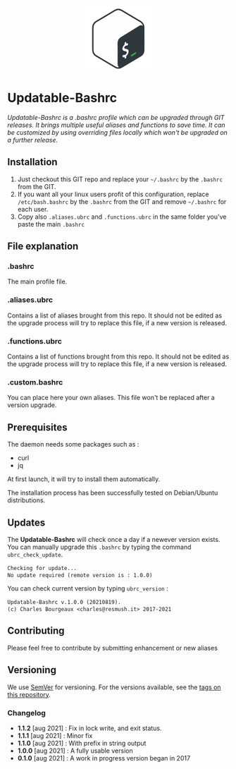 <p align="center">
  <img width="150" height="150" src="https://raw.githubusercontent.com/charlyie/updatable-bashrc/main/icon.png">
</p>

# Updatable-Bashrc


*Updatable-Bashrc is a .bashrc profile which can be upgraded through GIT releases. It brings multiple useful aliases and functions to save time. It can be customized by using overriding files locally which won't be upgraded on a further release.*


## Installation

1. Just checkout this GIT repo and replace your `~/.bashrc` by the `.bashrc` from the GIT.
2. If you want all your linux users profit of this configuration, replace `/etc/bash.bashrc` by the `.bashrc` from the GIT and remove `~/.bashrc` for each user.
3. Copy also `.aliases.ubrc` and `.functions.ubrc` in the same folder you've paste the main `.bashrc` 

## File explanation

### .bashrc

The main profile file.

### .aliases.ubrc

Contains a list of aliases brought from this repo. It should not be edited as the upgrade process will try to replace this file, if a new version is released.

### .functions.ubrc

Contains a list of functions brought from this repo. It should not be edited as the upgrade process will try to replace this file, if a new version is released.

### .custom.bashrc

You can place here your own aliases. This file won't be replaced after a version upgrade.


## Prerequisites
The daemon needs some packages such as :
* curl
* jq

At first launch, it will try to install them automatically.

The installation process has been successfully tested on Debian/Ubuntu distributions.


## Updates

The **Updatable-Bashrc** will check once a day if a newever version exists. You can manually upgrade this `.bashrc` by typing the command `ubrc_check_update`.
```
Checking for update... 
No update required (remote version is : 1.0.0) 
```

You can check current version by typing `ubrc_version` :
```
Updatable-Bashrc v.1.0.0 (20210819). 
(c) Charles Bourgeaux <charles@resmush.it> 2017-2021
```

## Contributing

Please feel free to contribute by submitting enhancement or new aliases

## Versioning

We use [SemVer](http://semver.org/) for versioning. For the versions available, see the [tags on this repository](https://github.com/charlyie/updatable-bashrc/tags). 

### Changelog

* **1.1.2** [aug 2021] : Fix in lock write, and exit status.
* **1.1.1** [aug 2021] : Minor fix
* **1.1.0** [aug 2021] : With prefix in string output
* **1.0.0** [aug 2021] : A fully usable version
* **0.1.0** [aug 2021] : A work in progress version began in 2017